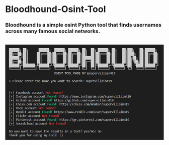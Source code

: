 # Bloodhound-Osint-Tool
### Bloodhound is a simple osint Python tool that finds usernames across many famous social networks.
</br>
<img src=Screenshot/bloodhound.png >
